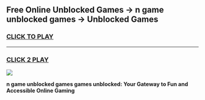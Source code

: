 
## Free Online Unblocked Games → n game unblocked games → Unblocked Games
<h3>
<a href="https://premium.freeplayer.one?title=n_game_unblocked_games&ref=21F">CLICK TO PLAY</a></h3>
<hr>

<h3>
<a href="https://premium.freeplayer.one?title=n_game_unblocked_games&ref=21F">CLICK 2 PLAY</a>
  
</h3>

<a href="https://premium.freeplayer.one?title=n_game_unblocked_games&ref=21F/"><img src="https://clearcache.store/games.png"></a>


**n game unblocked games games unblocked: Your Gateway to Fun and Accessible Online Gaming**
